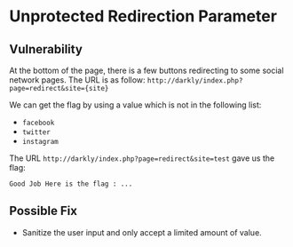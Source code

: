 # Unprotected Redirection Parameter

## Vulnerability

At the bottom of the page, there is a few buttons redirecting to some social network pages.
The URL is as follow: `http://darkly/index.php?page=redirect&site={site}`

We can get the flag by using a value which is not in the following list:
- `facebook`
- `twitter`
- `instagram`

The URL `http://darkly/index.php?page=redirect&site=test` gave us the flag:
```
Good Job Here is the flag : ...
```

## Possible Fix

- Sanitize the user input and only accept a limited amount of value.

